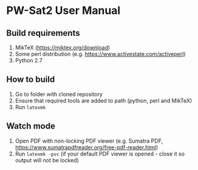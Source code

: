 # PW-Sat2 User Manual

## Build requirements
1. MikTeX (https://miktex.org/download)
2. Some perl distribution (e.g. https://www.activestate.com/activeperl)
3. Python 2.7

## How to build
1. Go to folder with cloned repository
2. Ensure that required tools are added to path (python, perl and MikTeX)
3. Run `latexmk`

## Watch mode
1. Open PDF with non-locking PDF viewer (e.g. Sumatra PDF, https://www.sumatrapdfreader.org/free-pdf-reader.html)
2. Run `latexmk -pvc` (if your default PDF viewer is opened - close it so output will not be locked)